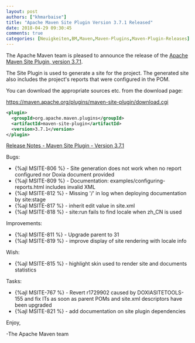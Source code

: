 ```yaml
---
layout: post
authors: ["khmarbaise"]
title: "Apache Maven Site Plugin Version 3.7.1 Released"
date: 2018-04-29 09:30:45
comments: true
categories: [Neuigkeiten,BM,Maven,Maven-Plugins,Maven-Plugin-Releases]
---
```

The Apache Maven team is pleased to announce the release of the 
[Apache Maven Site Plugin, version 3.7.1](https://maven.apache.org/plugins/maven-site-plugin/).

The Site Plugin is used to generate a site for the project. The generated site
also includes the project's reports that were configured in the POM.

You can download the appropriate sources etc. from the download page:
 
https://maven.apache.org/plugins/maven-site-plugin/download.cgi

``` xml
<plugin>
  <groupId>org.apache.maven.plugins</groupId>
  <artifactId>maven-site-plugin</artifactId>
  <version>3.7.1</version>
</plugin>
```
<!-- more -->
[Release Notes - Maven Site Plugin - Version 3.7.1](https://issues.apache.org/jira/secure/ReleaseNote.jspa?projectId=12317923&version=12342371&styleName=Text)

Bugs:

 * {%ajl MSITE-806 %} - Site generation does not work when no report configured nor Doxia document provided
 * {%ajl MSITE-809 %} - Documentation: examples/configuring-reports.html includes invalid XML
 * {%ajl MSITE-812 %} - Missing '/' in log when deploying documentation by site:stage
 * {%ajl MSITE-817 %} - inherit edit value in site.xml
 * {%ajl MSITE-818 %} - site:run fails to find locale when zh_CN is used

Improvements:

 * {%ajl MSITE-811 %} - Upgrade parent to 31
 * {%ajl MSITE-819 %} - improve display of site rendering with locale info

Wish:

 * {%ajl MSITE-815 %} - highlight skin used to render site and documents statistics

Tasks:

 * {%ajl MSITE-767 %} - Revert r1729902 caused by DOXIASITETOOLS-155 and fix ITs as soon as parent POMs and site.xml descriptors have been upgraded
 * {%ajl MSITE-821 %} - add documentation on site plugin dependencies

Enjoy,

-The Apache Maven team
